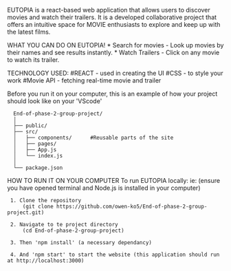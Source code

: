 EUTOPIA is a react-based web application that allows users to discover movies and watch their trailers. It is a developed collaborative project that offers an intuitive space for MOVIE enthusiasts to explore and keep up with the latest films.

WHAT YOU CAN DO ON EUTOPIA!
    * Search for movies - Look up movies by their names and see results instantly.
    * Watch Trailers - Click on any movie to watch its trailer.

TECHNOLOGY USED:
   #REACT - used in creating the UI
   #CSS - to style your work
   #Movie API - fetching real-time movie and trailer

Before you run it on your computer, this is an example of how your project should look like on your 'VScode'
      
      End-of-phase-2-group-project/
      │
      ├── public/              
      ├── src/
      │   ├── components/      #Reusable parts of the site
      │   ├── pages/           
      │   ├── App.js           
      │   └── index.js        
      │
      └── package.json        

HOW TO RUN IT ON YOUR COMPUTER
 To run EUTOPIA locally:
 ie: (ensure you have opened terminal and Node.js is installed in your computer)
     
     1. Clone the repository
         (git clone https://github.com/owen-ko5/End-of-phase-2-group-project.git)

     2. Navigate to te project directory
         (cd End-of-phase-2-group-project)   

     3. Then 'npm install' (a necessary dependancy)

     4. And 'npm start' to start the website (this application should run at http://localhost:3000)